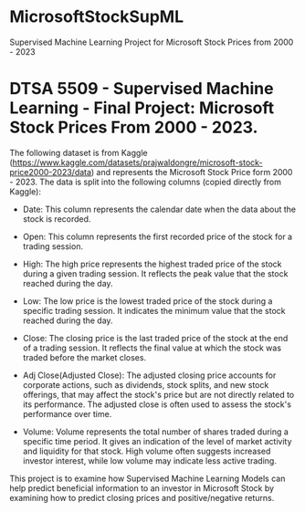 # MicrosoftStockSupML
Supervised Machine Learning Project for Microsoft Stock Prices from 2000 - 2023
# DTSA 5509 - Supervised Machine Learning - Final Project: Microsoft Stock Prices From 2000 - 2023.

The following dataset is from Kaggle (https://www.kaggle.com/datasets/prajwaldongre/microsoft-stock-price2000-2023/data) and represents the Microsoft Stock Price form 2000 - 2023. The data is split into the following columns (copied directly from Kaggle):

* Date: This column represents the calendar date when the data about the stock is recorded.

* Open: This column represents the first recorded price of the stock for a trading session.

* High: The high price represents the highest traded price of the stock during a given trading session. It reflects the peak value that the stock reached during the day.

* Low: The low price is the lowest traded price of the stock during a specific trading session. It indicates the minimum value that the stock reached during the day.

* Close: The closing price is the last traded price of the stock at the end of a trading session. It reflects the final value at which the stock was traded before the market closes.

* Adj Close(Adjusted Close): The adjusted closing price accounts for corporate actions, such as dividends, stock splits, and new stock offerings, that may affect the stock's price but are not directly related to its performance. The adjusted close is often used to assess the stock's performance over time.

* Volume: Volume represents the total number of shares traded during a specific time period. It gives an indication of the level of market activity and liquidity for that stock. High volume often suggests increased investor interest, while low volume may indicate less active trading.

This project is to examine how Supervised Machine Learning Models can help predict beneficial information to an investor in Microsoft Stock by examining how to predict closing prices and positive/negative returns. 
